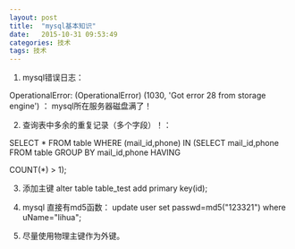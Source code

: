 ```yaml
---
layout: post
title:  "mysql基本知识"
date:   2015-10-31 09:53:49
categories: 技术
tags: 技术
---
```

1. mysql错误日志：

 OperationalError: (OperationalError) (1030, 'Got error 28 from storage engine') ： mysql所在服务器磁盘满了！

2. 查询表中多余的重复记录（多个字段）！：

SELECT * FROM table WHERE (mail_id,phone) IN (SELECT mail_id,phone FROM table GROUP BY mail_id,phone HAVING 

COUNT(*) > 1);

3. 添加主键
alter table table_test add primary key(id);

4. mysql 直接有md5函数：
update user set passwd=md5("123321") where uName="lihua";

5. 尽量使用物理主键作为外键。
 
